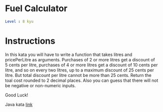 # Fuel Calculator

```yaml
Level : 8 kyu
```

# Instructions

In this kata you will have to write a function that takes litres and pricePerLitre as arguments. Purchases of 2 or more litres get a discount of 5 cents per litre, purchases of 4 or more litres get a discount of 10 cents per litre, and so on every two litres, up to a maximum discount of 25 cents per litre. But total discount per litre cannot be more than 25 cents. Return the toal cost rounded to 2 decimal places. Also you can guess that there will not be negative or non-numeric inputs.

Good Luck!

Java kata [link](https://www.codewars.com/kata/57b58827d2a31c57720012e8/train/java)